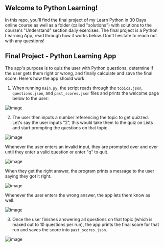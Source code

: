 ## Welcome to Python Learning!

In this repo, you'll find the final project of my Learn Python in 30 Days online course as well as a folder (called "solutions") with solutions to the course's "Understand" section daily exercises. The final project is a Python Learning App, read through how it works below. Don't hesitate to reach out with any questions!

## Final Project - Python Learning App

The app's purpose is to quiz the user with Python questions, determine if the user gets them right or wrong, and finally calculate and save the final score.
Here's how the app should work.

1. When running `main.py`, the script reads through the `topics.json`, `questions.json`, and `past_scores.json` files and prints the welcome page below to the user: 

![image](https://user-images.githubusercontent.com/65046112/112773545-698c3f80-9004-11eb-972a-98ec8ba570bc.png)

2. The user then inputs a number referencing the topic to get quizzed. Let's say the user inputs "2", this would take them to the quiz on Lists and start prompting the questions on that topic.

![image](https://user-images.githubusercontent.com/65046112/112773583-8de81c00-9004-11eb-9a9a-ccc62d0e2295.png)

Whenever the user enters an invalid input, they are prompted over and over until they enter a valid question or enter "q" to quit.

![image](https://user-images.githubusercontent.com/65046112/112773633-a9532700-9004-11eb-9acf-21997c4ff276.png)

When they get the right answer, the program prints a message to the user saying they got it right.

![image](https://user-images.githubusercontent.com/65046112/112773641-b5d77f80-9004-11eb-854b-b32831b622d7.png)

Whenever the user enters the wrong answer, the app lets them know as well.

![image](https://user-images.githubusercontent.com/65046112/112773917-e966d980-9005-11eb-8f16-478908393e96.png)

3. Once the user finishes answering all questions on that topic (which is maxed out to 10 questions per run), the app prints the final score for that run and saves the score into `past_scores.json`.

![image](https://user-images.githubusercontent.com/65046112/112773659-c982e600-9004-11eb-9fa1-f13658b4ae31.png)
